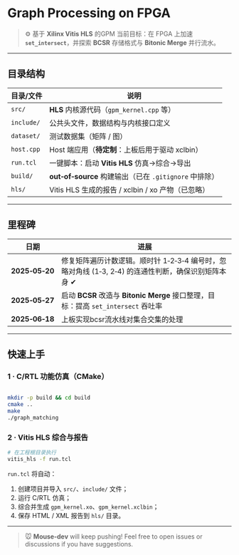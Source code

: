 # Graph Processing on FPGA  

> ⚙️ 基于 **Xilinx Vitis HLS** 的GPM
> 当前目标：在 FPGA 上加速 **`set_intersect`**，并探索 **BCSR** 存储格式与 **Bitonic Merge** 并行流水。

---

## 目录结构

| 目录/文件      | 说明                                          |
| ---------- | ------------------------------------------- |
| `src/`     | **HLS** 内核源代码（`gpm_kernel.cpp` 等）           |
| `include/` | 公共头文件，数据结构与内核接口定义                           |
| `dataset/` | 测试数据集（矩阵 / 图）                               |
| `host.cpp` | Host 端应用（**待定制**：上板后用于驱动 xclbin）            |
| `run.tcl`  | 一键脚本：启动 **Vitis HLS** 仿真→综合→导出              |
| `build/`   | **out‑of‑source** 构建输出（已在 `.gitignore` 中排除） |
| `hls/`     | Vitis HLS 生成的报告 / xclbin / xo 产物（已忽略）       |

---

## 里程碑

| 日期             | 进展                                                               |
| -------------- | ---------------------------------------------------------------- |
| **2025‑05‑20** | 修复矩阵遍历计数逻辑。顺时针 1‑2‑3‑4 编号时，忽略对角线 (1‑3, 2‑4) 的连通性判断，确保识别矩阵本身 ✔︎   |
| **2025‑05‑27** | 启动 **BCSR** 改造与 **Bitonic Merge** 接口整理，目标：提高 `set_intersect` 吞吐率 |
| **2025‑06‑18** | 上板实现bcsr流水线对集合交集的处理 |

---

## 快速上手

### 1 · C/RTL 功能仿真（CMake）

```bash

mkdir -p build && cd build
cmake ..
make
./graph_matching

```

### 2 · Vitis HLS 综合与报告

```bash
# 在工程根目录执行
vitis_hls -f run.tcl
```

`run.tcl` 将自动：

1. 创建项目并导入 `src/`、`include/` 文件；
2. 运行 C/RTL 仿真；
3. 综合并生成 `gpm_kernel.xo`、`gpm_kernel.xclbin`；
4. 保存 HTML / XML 报告到 `hls/` 目录。




---

> 🐭 **Mouse‑dev** will keep pushing! Feel free to open issues or discussions if you have suggestions.